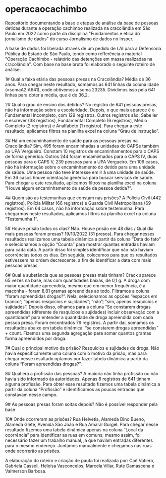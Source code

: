 # operacaocachimbo
Repositório documentando a base e etapas de análise da base de pessoas detidas durante a operação cachimbo realizada na cracolândia em São Paulo em 2022 como parte da disciplina "Fundamentos e ética do jornalismo de dados" do curso Jornalismo de dados no Insper. 

A base de dados foi liberada através de um pedido de LAI para a Defensoria Pública do Estado de São Paulo, tendo como refferência o material "Operação Cachimbo - relatório das detenções em massa realizadas na cracolândia". Com base na base bruta foi elaborado o seguinte roteiro de análise:

1# Qual a faixa etária das pessoas presas na Cracolândia? Média de 36 anos. Para chegar neste resultado, somamos as 641 linhas da coluna idade (=somaA2:A641), onde obtivemos a soma 23235. Dividimos isso pela 641 linhas para obter a média, que é de 36,2. 

2# Qual o grau de ensino dos detidos? No registro de 641 pessoas presas, não há informação sobre a escolaridade. Depois, o que mais aparece é o Fundamental Incompleto, com 129 registros. Outros registros são:  Sabe ler e escrever (38 registros), Fundamental Completo (6 registros), Médio Completo (2 registros) e Analfabeto (1 registro). Para chegar a este resultado, aplicamos filtros na planilha excel na coluna “Grau de instrução”. 
 
3# Há um encaminhamento de saúde para as pessoas presas na Cracolândia? Sim, 495 foram encaminhadas a unidades do CAPSe também ao UPA Vergueiro. Constam 10 registros de encaminhamentos para o CAPS de forma genérica. Outros 244 foram encaminhados para o CAPS IV, duas pessoas para o CAPS V, 239 pessoas para a UPA Vergueiro. Em 109 casos, não há informação sobre o encaminhamento do detido para uma unidade de saúde. Uma pessoa não teve interesse em ir à uma unidade de saúde. Em 36 casos houve orientação genérica para buscar serviços de saúde. Para chegar a este resultado, aplicamos filtros na planilha excel na coluna “Houve algum encaminhamento de saúde da pessoa detida?”. 

4# Quem são as testemunhas que constam nas prisões? A Polícia Civil (442 registros), Polícia Militar (66 registros) e Guarda Civil Metropolitana (69 registros). Em 64 casos, não há informação sobre testemunha. Para chegarmos neste resultados,  aplicamos filtros na planilha excel na coluna “Testemunha 1”. 

5# Houve prisão todos os dias? Não. Houve prisão em 48 dias /  Qual dia mais pessoas foram presas? 19/10/2022 (31 presos). Para chegar nesses resultados realizamos uma tabela dinâmica a partir da coluna “Data do fato” e selecionamos a opção “Counta” para mostrar quantas entradas haviam para cada data. A partir disso foi simples identificar que não não haviam ocorrências todos os dias. Em seguida, colocamos para que os resultados estivessem na ordem decrescente, a fim de identificar a data com mais pessoas presas.

6# Qual a substância que as pessoas presas mais tinham? Crack aparece 65 vezes na base, mas com quantidades baixas, de 0,1 g. A droga com maior quantidade apreendida, mesmo que em menor frequência, é a maconha - foram 8,81 gramas apreendidas ao todo. Filtramos a coluna “foram apreendidas drogas?”. Nela, selecionamos as opções “espaços em branco”; “apenas resquícios e sujidades”; “não”; “sim, apenas resquícios e sujidades”. Depois disso, olhamos para a coluna “Se constarem drogas apreendidas (diferente de resquícios e sujidades) incluir observação com a quantidade” para entender a quantidade de droga apreendida com cada pessoa presa. Foram encontrados 76 registros. A partir daí, somamos os resultados abaixo em tabela dinâmica: “se constarem drogas apreendidas” + count. Fizemos uma segunda agregação para somar quantos gramas forma apreendidos por droga. 

7# Qual o principal motivo da prisão? Resquícios e sujidades de droga. Não havia especificamente uma coluna com o motivo da prisão, mas para chegar nesse resultado optamos por fazer tabela dinâmica a partir da coluna “Foram apreendidas drogas?”.

8# Qual era a profissão das pessoas? A maioria não tinha profissão ou não havia sido informado às autoridades. Apenas 8 registros de 641 tinham alguma profissão.  Para obter esse resultado fizemos uma tabela dinâmica a partir da coluna “Profissão” e identificamos as poucas entradas que constavam nesse campo. 

9# As pessoas presas foram soltas depois? Não é possível responder pela base

10# Onde ocorreram as prisões? Rua Helvetia, Alameda Dino Bueno, Alameda Glete, Avenida São João e Rua Amaral Gurgel. Para chegar nesse resultado fizemos uma tabela dinâmica apenas na coluna “Local da ocorrência” para identificar as ruas em comuns; mesmo assim, foi necessário fazer um trabalho manual, já que haviam entradas diferentes para o mesmo endereço. Juntamos manualmente e chegamos nas ruas onde ocorrerão as prisões.

A elaboração do roteiro e criação de pauta foi realizada por: Caê Vatiero, Gabriela Cassoli, Heloísa Vasconcelos, Marcela Villar, Rute Damascena e Valmerson Barbosa. 
